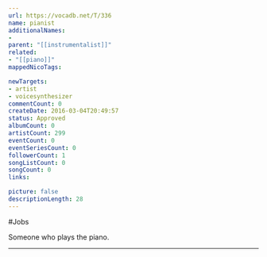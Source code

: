```yaml
---
url: https://vocadb.net/T/336
name: pianist
additionalNames: 
- 
parent: "[[instrumentalist]]"
related:
- "[[piano]]"
mappedNicoTags:

newTargets:
- artist
- voicesynthesizer
commentCount: 0
createDate: 2016-03-04T20:49:57
status: Approved
albumCount: 0
artistCount: 299
eventCount: 0
eventSeriesCount: 0
followerCount: 1
songListCount: 0
songCount: 0
links: 

picture: false
descriptionLength: 28
---
```


#Jobs

Someone who plays the piano.

---

